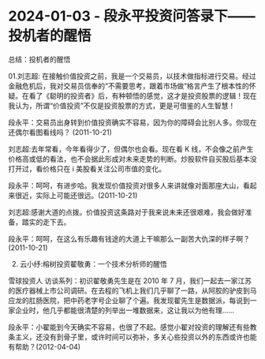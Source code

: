 # 2024-01-03 - 段永平投资问答录下——投机者的醒悟

总结：投机者的醒悟

01.刘志超: 在接触价值投资之前，我是一个交易员，以技术做指标进行交易。经过金融危机后，我对交易员信奉的“不需要思考，跟着市场做”格言产生了根本性的怀疑。在看了《聪明的投资者》后，有种顿悟的感觉，这才是投资股票的逻辑！现在我认为，所谓“价值投资”不仅是投资股票的方式，更是可借鉴的人生智慧！

段永平：交易员出身转到价值投资确实不容易，因为你的障碍会比别人多。你现在还偶尔看图看线吗？ (2011-10-21)

刘志超:去年常看，今年看得少了，但偶尔也会看。现在看 K 线，不会像之前产生价格高或低的看法，也不会据此形成对未来走势的判断。炒股软件自买股后基本没打开过，看价格只在 i 美股看关注公司市值的变化。

段永平：呵呵，有进步哈。我发现价值投资对很多人来讲就像对面那座大山，看起来很近，实际上可能还很远。(2011-10-21)

刘志超:感谢大道的点拨。价值投资这条路对于我来说未来还很艰难，我会做好准备，踏实的走下去。

段永平：呵呵，在这么有乐趣有钱途的大道上干嘛那么一副苦大仇深的样子啊？(2011-10-21)

02. 云小纾:榕树投资翟敬勇：一个技术分析师的醒悟

雪球投资人 访谈系列：初识翟敬勇先生是在 2010 年 7 月，我们一起去一家江苏的医疗器械上市公司调研。在去程的飞机上我们几乎聊了一路，从阿胶的驴皮到马应龙的肛肠医院，把中药老字号企业聊了个遍。我发现翟先生是数据派，每说到一家企业时，他几乎都能很清楚的列举出一堆数据来，这让我以为他有理……

段永平：小翟能到今天确实不容易，也很了不起。感觉小翟对投资的理解还有些教条主义，还没有到骨子里，或许时间可以弥补，多关心些投资以外的东西或许也能有帮助？(2012-04-04)